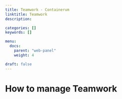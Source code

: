 ```yaml
---
title: Teamwork - Containerum
linktitle: Teamwork
description:

categories: []
keywords: []

menu:
  docs:
    parent: "web-panel"
    weight: 4

draft: false
---
```


# How to manage Teamwork
